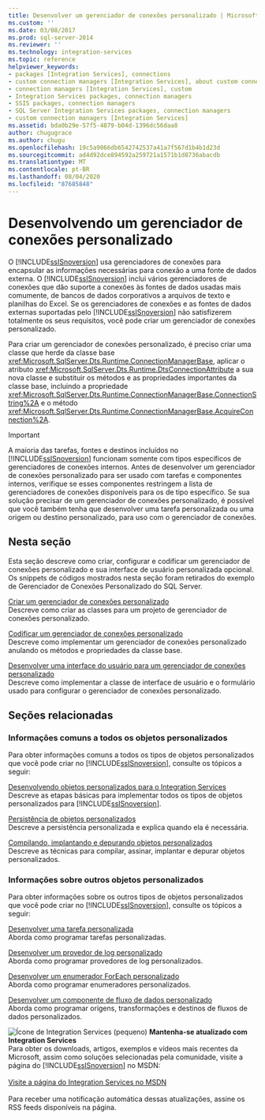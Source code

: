 ```yaml
---
title: Desenvolver um gerenciador de conexões personalizado | Microsoft Docs
ms.custom: ''
ms.date: 03/08/2017
ms.prod: sql-server-2014
ms.reviewer: ''
ms.technology: integration-services
ms.topic: reference
helpviewer_keywords:
- packages [Integration Services], connections
- custom connection managers [Integration Services], about custom connection managers
- connection managers [Integration Services], custom
- Integration Services packages, connection managers
- SSIS packages, connection managers
- SQL Server Integration Services packages, connection managers
- custom connection managers [Integration Services]
ms.assetid: bda0b29e-57f5-4879-b04d-1396dc56daa8
author: chugugrace
ms.author: chugu
ms.openlocfilehash: 19c5a9066db6542742537a41a7f567d1b4b1d23d
ms.sourcegitcommit: ad4d92dce894592a259721a1571b1d8736abacdb
ms.translationtype: MT
ms.contentlocale: pt-BR
ms.lasthandoff: 08/04/2020
ms.locfileid: "87685848"
---
```

# <a name="developing-a-custom-connection-manager"></a>Desenvolvendo um gerenciador de conexões personalizado
  O [!INCLUDE[ssISnoversion](../../../includes/ssisnoversion-md.md)] usa gerenciadores de conexões para encapsular as informações necessárias para conexão a uma fonte de dados externa. O [!INCLUDE[ssISnoversion](../../../includes/ssisnoversion-md.md)] inclui vários gerenciadores de conexões que dão suporte a conexões às fontes de dados usadas mais comumente, de bancos de dados corporativos a arquivos de texto e planilhas do Excel. Se os gerenciadores de conexões e as fontes de dados externas suportadas pelo [!INCLUDE[ssISnoversion](../../../includes/ssisnoversion-md.md)] não satisfizerem totalmente os seus requisitos, você pode criar um gerenciador de conexões personalizado.  
  
 Para criar um gerenciador de conexões personalizado, é preciso criar uma classe que herde da classe base <xref:Microsoft.SqlServer.Dts.Runtime.ConnectionManagerBase>, aplicar o atributo <xref:Microsoft.SqlServer.Dts.Runtime.DtsConnectionAttribute> a sua nova classe e substituir os métodos e as propriedades importantes da classe base, incluindo a propriedade <xref:Microsoft.SqlServer.Dts.Runtime.ConnectionManagerBase.ConnectionString%2A> e o método <xref:Microsoft.SqlServer.Dts.Runtime.ConnectionManagerBase.AcquireConnection%2A>.  
  
> [!IMPORTANT]  
>  A maioria das tarefas, fontes e destinos incluídos no [!INCLUDE[ssISnoversion](../../../includes/ssisnoversion-md.md)] funcionam somente com tipos específicos de gerenciadores de conexões internos. Antes de desenvolver um gerenciador de conexões personalizado para ser usado com tarefas e componentes internos, verifique se esses componentes restringem a lista de gerenciadores de conexões disponíveis para os de tipo específico. Se sua solução precisar de um gerenciador de conexões personalizado, é possível que você também tenha que desenvolver uma tarefa personalizada ou uma origem ou destino personalizado, para uso com o gerenciador de conexões.  
  
## <a name="in-this-section"></a>Nesta seção  
 Esta seção descreve como criar, configurar e codificar um gerenciador de conexões personalizado e sua interface de usuário personalizada opcional. Os snippets de códigos mostrados nesta seção foram retirados do exemplo de Gerenciador de Conexões Personalizado do SQL Server.  
  
 [Criar um gerenciador de conexões personalizado](creating-a-custom-connection-manager.md)  
 Descreve como criar as classes para um projeto de gerenciador de conexões personalizado.  
  
 [Codificar um gerenciador de conexões personalizado](coding-a-custom-connection-manager.md)  
 Descreve como implementar um gerenciador de conexões personalizado anulando os métodos e propriedades da classe base.  
  
 [Desenvolver uma interface do usuário para um gerenciador de conexões personalizado](developing-a-user-interface-for-a-custom-connection-manager.md)  
 Descreve como implementar a classe de interface de usuário e o formulário usado para configurar o gerenciador de conexões personalizado.  
  
## <a name="related-sections"></a>Seções relacionadas  
  
### <a name="information-common-to-all-custom-objects"></a>Informações comuns a todos os objetos personalizados  
 Para obter informações comuns a todos os tipos de objetos personalizados que você pode criar no [!INCLUDE[ssISnoversion](../../../includes/ssisnoversion-md.md)], consulte os tópicos a seguir:  
  
 [Desenvolvendo objetos personalizados para o Integration Services](../developing-custom-objects-for-integration-services.md)  
 Descreve as etapas básicas para implementar todos os tipos de objetos personalizados para [!INCLUDE[ssISnoversion](../../../includes/ssisnoversion-md.md)].  
  
 [Persistência de objetos personalizados](../persisting-custom-objects.md)  
 Descreve a persistência personalizada e explica quando ela é necessária.  
  
 [Compilando, implantando e depurando objetos personalizados](../building-deploying-and-debugging-custom-objects.md)  
 Descreve as técnicas para compilar, assinar, implantar e depurar objetos personalizados.  
  
### <a name="information-about-other-custom-objects"></a>Informações sobre outros objetos personalizados  
 Para obter informações sobre os outros tipos de objetos personalizados que você pode criar no [!INCLUDE[ssISnoversion](../../../includes/ssisnoversion-md.md)], consulte os tópicos a seguir:  
  
 [Desenvolver uma tarefa personalizada](../task/developing-a-custom-task.md)  
 Aborda como programar tarefas personalizadas.  
  
 [Desenvolver um provedor de log personalizado](../log-provider/developing-a-custom-log-provider.md)  
 Aborda como programar provedores de log personalizados.  
  
 [Desenvolver um enumerador ForEach personalizado](../foreach-enumerator/developing-a-custom-foreach-enumerator.md)  
 Aborda como programar enumeradores personalizados.  
  
 [Desenvolver um componente de fluxo de dados personalizado](../data-flow/developing-a-custom-data-flow-component.md)  
 Aborda como programar origens, transformações e destinos de fluxos de dados personalizados.  
  
![Ícone de Integration Services (pequeno)](../../media/dts-16.gif "Ícone do Integration Services (pequeno)")  **Mantenha-se atualizado com Integration Services**<br /> Para obter os downloads, artigos, exemplos e vídeos mais recentes da Microsoft, assim como soluções selecionadas pela comunidade, visite a página do [!INCLUDE[ssISnoversion](../../../includes/ssisnoversion-md.md)] no MSDN:<br /><br /> [Visite a página do Integration Services no MSDN](https://go.microsoft.com/fwlink/?LinkId=136655)<br /><br /> Para receber uma notificação automática dessas atualizações, assine os RSS feeds disponíveis na página.  
  
  
